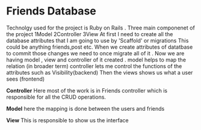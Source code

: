 # Friends Database

Technolgy used for the project is Ruby on Rails .
Three main componenet of the project  1Model 2Controller 3View
At first I need to create all the database attributes that I am going to use by 'Scaffold' or migrations This could be anything friends,post etc.
When we create attributes of datatbase to commit those changes we need to once migrate all of it .
Now we are having  model , view and controller of it created .
model helps to map the relation (in broader term)
controller lets me control the functions of the attributes such as Visibility(backend)
Then the views shows us what a user sees (frontend)


**Controller**
Here most of the work is in Friends controller which is responsible for all the CRUD operations.


**Model**
here the mapping is done between the users and friends

**View**
This is responsible to show us the interface
